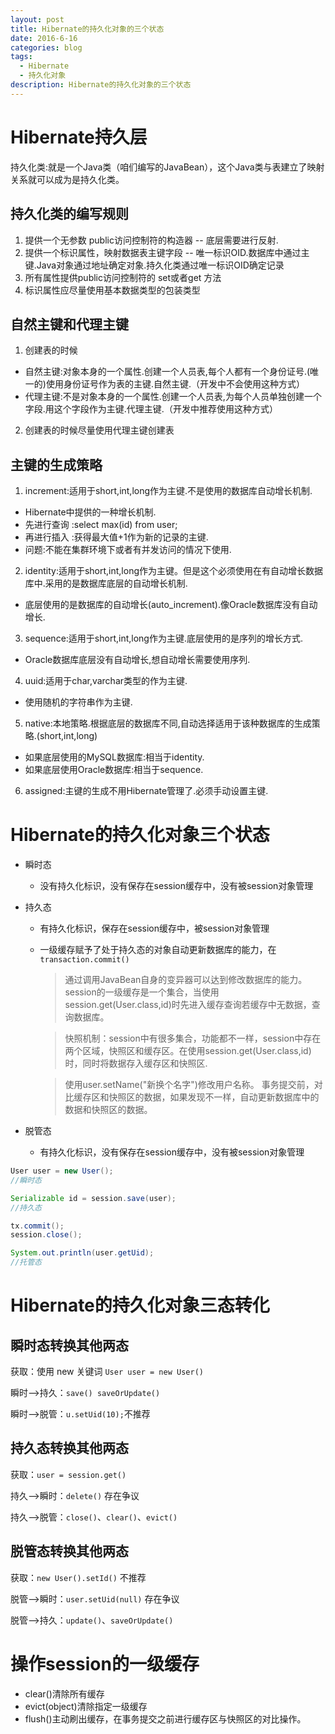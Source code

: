 ```yaml
---
layout: post
title: Hibernate的持久化对象的三个状态
date: 2016-6-16
categories: blog
tags:
  - Hibernate
  - 持久化对象
description: Hibernate的持久化对象的三个状态
---
```


# Hibernate持久层

持久化类:就是一个Java类（咱们编写的JavaBean），这个Java类与表建立了映射关系就可以成为是持久化类。

## 持久化类的编写规则

1. 提供一个无参数 public访问控制符的构造器 -- 底层需要进行反射.
2. 提供一个标识属性，映射数据表主键字段 -- 唯一标识OID.数据库中通过主键.Java对象通过地址确定对象.持久化类通过唯一标识OID确定记录
3. 所有属性提供public访问控制符的 set或者get 方法
4. 标识属性应尽量使用基本数据类型的包装类型

## 自然主键和代理主键

1. 创建表的时候

  - 自然主键:对象本身的一个属性.创建一个人员表,每个人都有一个身份证号.(唯一的)使用身份证号作为表的主键.自然主键.（开发中不会使用这种方式）
  - 代理主键:不是对象本身的一个属性.创建一个人员表,为每个人员单独创建一个字段.用这个字段作为主键.代理主键.（开发中推荐使用这种方式）

2. 创建表的时候尽量使用代理主键创建表

## 主键的生成策略

1. increment:适用于short,int,long作为主键.不是使用的数据库自动增长机制.

  - Hibernate中提供的一种增长机制.
  - 先进行查询 :select max(id) from user;
  - 再进行插入 :获得最大值+1作为新的记录的主键.
  - 问题:不能在集群环境下或者有并发访问的情况下使用.

2. identity:适用于short,int,long作为主键。但是这个必须使用在有自动增长数据库中.采用的是数据库底层的自动增长机制.

  - 底层使用的是数据库的自动增长(auto_increment).像Oracle数据库没有自动增长.

3. sequence:适用于short,int,long作为主键.底层使用的是序列的增长方式.

  - Oracle数据库底层没有自动增长,想自动增长需要使用序列.

4. uuid:适用于char,varchar类型的作为主键.

  - 使用随机的字符串作为主键.

5. native:本地策略.根据底层的数据库不同,自动选择适用于该种数据库的生成策略.(short,int,long)

  - 如果底层使用的MySQL数据库:相当于identity.
  - 如果底层使用Oracle数据库:相当于sequence.

6. assigned:主键的生成不用Hibernate管理了.必须手动设置主键.

# Hibernate的持久化对象三个状态

- 瞬时态

  - 没有持久化标识，没有保存在session缓存中，没有被session对象管理

- 持久态

  - 有持久化标识，保存在session缓存中，被session对象管理
  - 一级缓存赋予了处于持久态的对象自动更新数据库的能力，在`transaction.commit()`

    > 通过调用JavaBean自身的变异器可以达到修改数据库的能力。 session的一级缓存是一个集合，当使用session.get(User.class,id)时先进入缓存查询若缓存中无数据，查询数据库。

    > 快照机制：session中有很多集合，功能都不一样，session中存在两个区域，快照区和缓存区。在使用session.get(User.class,id)时，同时将数据存入缓存区和快照区.

    > 使用user.setName("新换个名字")修改用户名称。 事务提交前，对比缓存区和快照区的数据，如果发现不一样，自动更新数据库中的数据和快照区的数据。

- 脱管态

  - 有持久化标识，没有保存在session缓存中，没有被session对象管理

```java
User user = new User();
//瞬时态

Serializable id = session.save(user);
//持久态

tx.commit();
session.close();

System.out.println(user.getUid);
//托管态
```

# Hibernate的持久化对象三态转化

## 瞬时态转换其他两态

获取：使用 new 关键词 `User user = new User()`

瞬时-->持久：`save() saveOrUpdate()`

瞬时-->脱管：`u.setUid(10);`不推荐

## 持久态转换其他两态

获取：`user = session.get()`

持久-->瞬时：`delete()` 存在争议

持久-->脱管：`close()`、`clear()`、`evict()`

## 脱管态转换其他两态

获取：`new User().setId()` 不推荐

脱管-->瞬时：`user.setUid(null)` 存在争议

脱管-->持久：`update()`、`saveOrUpdate()`

# 操作session的一级缓存

- clear()清除所有缓存
- evict(object)清除指定一级缓存
- flush()主动刷出缓存，在事务提交之前进行缓存区与快照区的对比操作。
